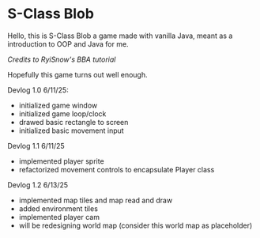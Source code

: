 
# S-Class Blob

Hello, this is S-Class Blob a game made with vanilla Java, meant as a introduction to OOP and Java for me. 

*Credits to RyiSnow's BBA tutorial*

Hopefully this game turns out well enough.

Devlog 1.0 6/11/25:
- initialized game window
- initialized game loop/clock
- drawed basic rectangle to screen
- initialized basic movement input


Devlog 1.1 6/11/25
- implemented player sprite
- refactorized movement controls to encapsulate Player class

Devlog 1.2 6/13/25

- implemented map tiles and map read and draw
- added environment tiles
- implemented player cam
- will be redesigning world map (consider this world map as placeholder)

